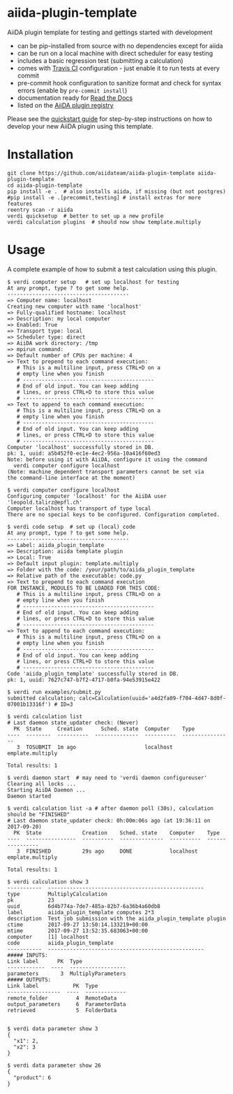 # aiida-plugin-template

AiiDA plugin template for testing and gettings started with development

* can be pip-installed from source with no dependencies except for aiida
* can be run on a local machine with direct scheduler for easy testing
* includes a basic regression test (submitting a calculation)
* comes with [Travis CI](https://travis-ci.org) configuration - just enable it to run tests at every commit
* pre-commit hook configuration to sanitize format and check for syntax errors (enable by `pre-commit install`)
* documentation ready for [Read the Docs](http://aiida-plugin-template.readthedocs.io/en/latest/)
* listed on the [AiiDA plugin registry](http://aiidateam.github.io/aiida-registry)

Please see the 
[quickstart guide](http://aiida-core.readthedocs.io/en/latest/developer_guide/plugins/quickstart.html)
for step-by-step instructions on how to develop your new AiiDA plugin using this template.

# Installation

```shell
git clone https://github.com/aiidateam/aiida-plugin-template aiida-plugin-template
cd aiida-plugin-template
pip install -e .  # also installs aiida, if missing (but not postgres)
#pip install -e .[precommit,testing] # install extras for more features
reentry scan -r aiida  
verdi quicksetup  # better to set up a new profile
verdi calculation plugins  # should now show template.multiply
```

# Usage

A complete example of how to submit a test calculation using this plugin.

```shell
$ verdi computer setup   # set up localhost for testing
At any prompt, type ? to get some help.
---------------------------------------
=> Computer name: localhost
Creating new computer with name 'localhost'
=> Fully-qualified hostname: localhost
=> Description: my local computer
=> Enabled: True
=> Transport type: local
=> Scheduler type: direct
=> AiiDA work directory: /tmp
=> mpirun command:
=> Default number of CPUs per machine: 4
=> Text to prepend to each command execution:
   # This is a multiline input, press CTRL+D on a
   # empty line when you finish
   # ------------------------------------------
   # End of old input. You can keep adding
   # lines, or press CTRL+D to store this value
   # ------------------------------------------
=> Text to append to each command execution:
   # This is a multiline input, press CTRL+D on a
   # empty line when you finish
   # ------------------------------------------
   # End of old input. You can keep adding
   # lines, or press CTRL+D to store this value
   # ------------------------------------------
Computer 'localhost' successfully stored in DB.
pk: 1, uuid: a5b452f0-ec1e-4ec2-956a-10a416f60ed3
Note: before using it with AiiDA, configure it using the command
  verdi computer configure localhost
(Note: machine_dependent transport parameters cannot be set via
the command-line interface at the moment)

$ verdi computer configure localhost 
Configuring computer 'localhost' for the AiiDA user 'leopold.talirz@epfl.ch'
Computer localhost has transport of type local
There are no special keys to be configured. Configuration completed.

$ verdi code setup  # set up (local) code
At any prompt, type ? to get some help.
---------------------------------------
=> Label: aiida_plugin_template
=> Description: aiida template plugin
=> Local: True
=> Default input plugin: template.multiply
=> Folder with the code: /your/path/to/aiida_plugin_template
=> Relative path of the executable: code.py
=> Text to prepend to each command execution
FOR INSTANCE, MODULES TO BE LOADED FOR THIS CODE:
   # This is a multiline input, press CTRL+D on a
   # empty line when you finish
   # ------------------------------------------
   # End of old input. You can keep adding
   # lines, or press CTRL+D to store this value
   # ------------------------------------------
=> Text to append to each command execution:
   # This is a multiline input, press CTRL+D on a
   # empty line when you finish
   # ------------------------------------------
   # End of old input. You can keep adding
   # lines, or press CTRL+D to store this value
   # ------------------------------------------
Code 'aiida_plugin_template' successfully stored in DB.
pk: 1, uuid: 7627c747-b7f2-4717-b0fa-94e53915e422

$ verdi run examples/submit.py
submitted calculation; calc=Calculation(uuid='a4d2fa09-f704-4d47-8d0f-07001b13316f') # ID=3

$ verdi calculation list
# Last daemon state_updater check: (Never)
  PK  State     Creation      Sched. state  Computer    Type
----  --------  ----------  --------------  ----------  ----------------
   3  TOSUBMIT  1m ago                      localhost   emplate.multiply

Total results: 1

$ verdi daemon start  # may need to 'verdi daemon configureuser'
Clearing all locks ...
Starting AiiDA Daemon ...
Daemon started

$ verdi calculation list -a # after daemon poll (30s), calculation should be "FINISHED"
# Last daemon state_updater check: 0h:00m:06s ago (at 19:36:11 on 2017-09-20)
  PK  State             Creation    Sched. state    Computer    Type
----  ----------------  ----------  --------------  ----------  ----------------
   3  FINISHED          29s ago     DONE            localhost   emplate.multiply

Total results: 1

$ verdi calculation show 3
-----------  --------------------------------------------------
type         MultiplyCalculation
pk           23
uuid         6d4b774a-7de7-485a-82b7-6a36b4a60db8
label        aiida_plugin_template computes 2*3
description  Test job submission with the aiida_plugin_template plugin
ctime        2017-09-27 13:50:14.133219+00:00
mtime        2017-09-27 13:52:35.683063+00:00
computer     [1] localhost
code         aiida_plugin_template
-----------  --------------------------------------------------
##### INPUTS:
Link label      PK  Type
------------  ----  ------------------
parameters       3  MultiplyParameters
##### OUTPUTS:
Link label           PK  Type
-----------------  ----  -------------
remote_folder         4  RemoteData
output_parameters     6  ParameterData
retrieved             5  FolderData


$ verdi data parameter show 3
{
  "x1": 2,
  "x2": 3
}

$ verdi data parameter show 26
{
  "product": 6
}

```
